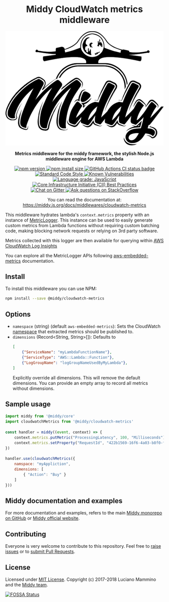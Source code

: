<div align="center">
  <h1>Middy CloudWatch metrics middleware</h1>
  <img alt="Middy logo" src="https://raw.githubusercontent.com/middyjs/middy/main/img/middy-logo.svg"/>
  <p><strong>Metrics middleware for the middy framework, the stylish Node.js middleware engine for AWS Lambda</strong></p>
<p>
  <a href="https://www.npmjs.com/package/@middy/cloudwatch-metrics?activeTab=versions">
    <img src="https://badge.fury.io/js/%40middy%2Fcloudwatch-metrics.svg" alt="npm version" style="max-width:100%;">
  </a>
  <a href="https://packagephobia.com/result?p=@middy/cloudwatch-metrics">
    <img src="https://packagephobia.com/badge?p=@middy/cloudwatch-metrics" alt="npm install size" style="max-width:100%;">
  </a>
  <a href="https://github.com/middyjs/middy/actions/workflows/tests.yml">
    <img src="https://github.com/middyjs/middy/actions/workflows/tests.yml/badge.svg?branch=main&event=push" alt="GitHub Actions CI status badge" style="max-width:100%;">
  </a>
  <br/>
   <a href="https://standardjs.com/">
    <img src="https://img.shields.io/badge/code_style-standard-brightgreen.svg" alt="Standard Code Style"  style="max-width:100%;">
  </a>
  <a href="https://snyk.io/test/github/middyjs/middy">
    <img src="https://snyk.io/test/github/middyjs/middy/badge.svg" alt="Known Vulnerabilities" data-canonical-src="https://snyk.io/test/github/middyjs/middy" style="max-width:100%;">
  </a>
  <a href="https://lgtm.com/projects/g/middyjs/middy/context:javascript">
    <img src="https://img.shields.io/lgtm/grade/javascript/g/middyjs/middy.svg?logo=lgtm&logoWidth=18" alt="Language grade: JavaScript" style="max-width:100%;">
  </a>
  <a href="https://bestpractices.coreinfrastructure.org/projects/5280">
    <img src="https://bestpractices.coreinfrastructure.org/projects/5280/badge" alt="Core Infrastructure Initiative (CII) Best Practices"  style="max-width:100%;">
  </a>
  <br/>
  <a href="https://gitter.im/middyjs/Lobby">
    <img src="https://badges.gitter.im/gitterHQ/gitter.svg" alt="Chat on Gitter" style="max-width:100%;">
  </a>
  <a href="https://stackoverflow.com/questions/tagged/middy?sort=Newest&uqlId=35052">
    <img src="https://img.shields.io/badge/StackOverflow-[middy]-yellow" alt="Ask questions on StackOverflow" style="max-width:100%;">
  </a>
</p>
<p>You can read the documentation at: <a href="https://middy.js.org/docs/middlewares/cloudwatch-metrics">https://middy.js.org/docs/middlewares/cloudwatch-metrics</a></p>
</div>

This middleware hydrates lambda's `context.metrics` property with an instance of [MetricLogger](https://github.com/awslabs/aws-embedded-metrics-node#metriclogger). This instance can be used to easily generate custom metrics from Lambda functions without requiring custom batching code, making blocking network requests or relying on 3rd party software.

Metrics collected with this logger are then available for querying within [AWS CloudWatch Log Insights](https://docs.aws.amazon.com/AmazonCloudWatch/latest/logs/AnalyzingLogData.html)

You can explore all the MetricLogger APIs following [aws-embedded-metrics](https://github.com/awslabs/aws-embedded-metrics-node) documentation.

## Install

To install this middleware you can use NPM:

```bash
npm install --save @middy/cloudwatch-metrics
```

## Options

- `namespace` (string) (default `aws-embedded-metrics`): Sets the CloudWatch [namespace](https://docs.aws.amazon.com/AmazonCloudWatch/latest/monitoring/cloudwatch_concepts.html#Namespace) that extracted metrics should be published to.
- `dimensions` (Record<String, String>[]): Defaults to
    ```json
    [
        {"ServiceName": "myLambdaFunctionName"},
        {"ServiceType": "AWS::Lambda::Function"},
        {"LogGroupName": "logGroupNameUsedByMyLambda"},
    ]
    ```
    Explicitly override all dimensions. This will remove the default dimensions. You can provide an empty array to record all metrics without dimensions.

## Sample usage

```javascript
import middy from '@middy/core'
import cloudwatchMetrics from '@middy/cloudwatch-metrics'

const handler = middy((event, context) => {
    context.metrics.putMetric("ProcessingLatency", 100, "Milliseconds");
    context.metrics.setProperty("RequestId", "422b1569-16f6-4a03-b8f0-fe3fd9b100f8")
})

handler.use(cloudwatchMetrics({
    namspace: "myAppliction",
    dimensions: [
        { "Action": "Buy" }
    ]
}))
```

## Middy documentation and examples

For more documentation and examples, refers to the main [Middy monorepo on GitHub](https://github.com/middyjs/middy) or [Middy official website](https://middy.js.org).

## Contributing

Everyone is very welcome to contribute to this repository. Feel free to [raise issues](https://github.com/middyjs/middy/issues) or to [submit Pull Requests](https://github.com/middyjs/middy/pulls).

## License

Licensed under [MIT License](LICENSE). Copyright (c) 2017-2018 Luciano Mammino and the [Middy team](https://github.com/middyjs/middy/graphs/contributors).

<a href="https://app.fossa.io/projects/git%2Bgithub.com%2Fmiddyjs%2Fmiddy?ref=badge_large">
  <img src="https://app.fossa.io/api/projects/git%2Bgithub.com%2Fmiddyjs%2Fmiddy.svg?type=large" alt="FOSSA Status"  style="max-width:100%;">
</a>
